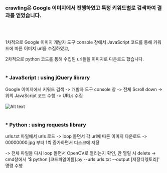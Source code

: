 
<h3>crawling은 Google 이미지에서 진행하였고 특정 키워드별로 검색하여 결과를 얻었습니다.</h3>
<BR><BR>

1차적으로 Google 이미지 개발자 도구 console 창에서 JavaScript 코드를 통해 키워드에 따른 이미지 url을 수집하였고,

2차적으로 python 코드를 통해 수집된 url들을 이미지로 다운로드 했습니다. 
<BR><BR>
  
### * JavaScript : using jQuery library
Google 이미지에서 키워드 검색 -> 개발자 도구 console 창 -> 전체 Scroll down 
-> 위의 JavaScript 코드 수행 -> URLs 수집
<BR><BR>
![Alt text](https://github.com/mysong105/team56/blob/master/crawling/javascript.JPG)
<BR><BR>

### * Python : using requests library
urls.txt 파일에서 urls 로드 -> loop 돌면서 각 url에 따른 이미지 다운로드
-> 00000000.jpg 부터 1씩 증가하면서 디스크에 저장

-> 전체 파일들 다시 loop 돌면서 OpenCV로 열리는지 확인, 안 열릴 시 delete
-> cmd창에서 '$ python [코드파일이름].py --urls urls.txt --output [저장디렋토리]' 명령 수행
